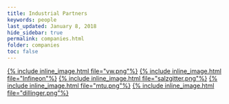 ```yaml
---
title: Industrial Partners
keywords: people
last_updated: January 8, 2018
hide_sidebar: true
permalink: companies.html
folder: companies
toc: false
---
```


[{% include inline_image.html
file="vw.png"%}](https://www.volkswagenag.com)
[{% include inline_image.html
file="Infineon"%}](https://www.infineon.com)
[{% include inline_image.html
file="salzgitter.png"%}](https://www.salzgitter-mannesmann-stahlhandel.com)
[{% include inline_image.html
file="mtu.png"%}](https://www.mtu.de)
[{% include inline_image.html
file="dillinger.png"%}](https://www.dillinger.de)
